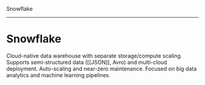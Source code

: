 Snowflake

---


# **Snowflake**
Cloud-native data warehouse with separate storage/compute scaling. Supports semi-structured data ([[JSON]], Avro) and multi-cloud deployment. Auto-scaling and near-zero maintenance. Focused on big data analytics and machine learning pipelines.
